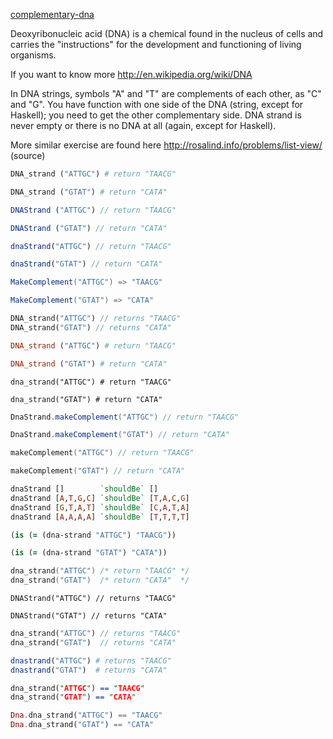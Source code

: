 [complementary-dna](https://www.codewars.com/kata/554e4a2f232cdd87d9000038)

Deoxyribonucleic acid (DNA) is a chemical found in the nucleus of cells and carries the "instructions" for the development and functioning of living organisms.

If you want to know more http://en.wikipedia.org/wiki/DNA

In DNA strings, symbols "A" and "T" are complements of each other, as "C" and "G". 
You have function with one side of the DNA (string, except for Haskell); you need to get the other complementary side. DNA strand is never empty or there is no DNA at all (again, except for Haskell).

More similar exercise are found here http://rosalind.info/problems/list-view/ (source)

```python
DNA_strand ("ATTGC") # return "TAACG"

DNA_strand ("GTAT") # return "CATA"
```

```javascript
DNAStrand ("ATTGC") // return "TAACG"

DNAStrand ("GTAT") // return "CATA" 
```

```typescript
dnaStrand("ATTGC") // return "TAACG"

dnaStrand("GTAT") // return "CATA" 
```

```csharp
MakeComplement("ATTGC") => "TAACG"

MakeComplement("GTAT") => "CATA"
```

```php
DNA_strand("ATTGC") // returns "TAACG"
DNA_strand("GTAT") // returns "CATA"
```

```ruby
DNA_strand ("ATTGC") # return "TAACG"

DNA_strand ("GTAT") # return "CATA"
```

```crystal
dna_strand("ATTGC") # return "TAACG"

dna_strand("GTAT") # return "CATA"
```

```java
DnaStrand.makeComplement("ATTGC") // return "TAACG"

DnaStrand.makeComplement("GTAT") // return "CATA"
```

```kotlin
makeComplement("ATTGC") // return "TAACG"

makeComplement("GTAT") // return "CATA"
```


```haskell
dnaStrand []        `shouldBe` []
dnaStrand [A,T,G,C] `shouldBe` [T,A,C,G]
dnaStrand [G,T,A,T] `shouldBe` [C,A,T,A]
dnaStrand [A,A,A,A] `shouldBe` [T,T,T,T]
```

```clojure
(is (= (dna-strand "ATTGC") "TAACG"))

(is (= (dna-strand "GTAT") "CATA"))
```

```c
dna_strand("ATTGC") /* return "TAACG" */
dna_strand("GTAT")  /* return "CATA"  */
```

```golang
DNAStrand("ATTGC") // returns "TAACG"

DNAStrand("GTAT") // returns "CATA"
```

```rust
dna_strand("ATTGC") // returns "TAACG"
dna_strand("GTAT")  // returns "CATA"
```

```julia
dnastrand("ATTGC") # returns "TAACG"
dnastrand("GTAT")  # returns "CATA"
```

```prolog
dna_strand("ATTGC") == "TAACG"
dna_strand("GTAT") == "CATA"
```

```elixir
Dna.dna_strand("ATTGC") == "TAACG"
Dna.dna_strand("GTAT") == "CATA"
```